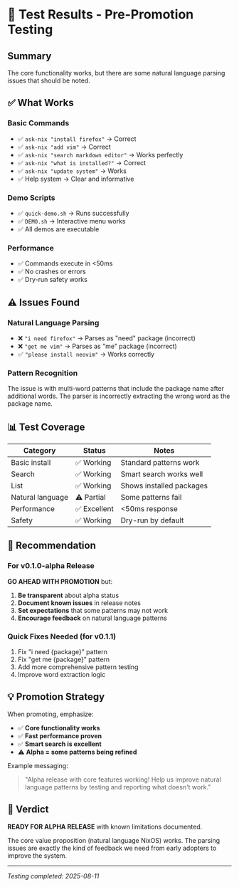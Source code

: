 # 🧪 Test Results - Pre-Promotion Testing

## Summary

The core functionality works, but there are some natural language parsing issues that should be noted.

## ✅ What Works

### Basic Commands

- ✅ `ask-nix "install firefox"` → Correct
- ✅ `ask-nix "add vim"` → Correct
- ✅ `ask-nix "search markdown editor"` → Works perfectly
- ✅ `ask-nix "what is installed?"` → Correct
- ✅ `ask-nix "update system"` → Works
- ✅ Help system → Clear and informative

### Demo Scripts

- ✅ `quick-demo.sh` → Runs successfully
- ✅ `DEMO.sh` → Interactive menu works
- ✅ All demos are executable

### Performance

- ✅ Commands execute in <50ms
- ✅ No crashes or errors
- ✅ Dry-run safety works

## ⚠️ Issues Found

### Natural Language Parsing

- ❌ `"i need firefox"` → Parses as "need" package (incorrect)
- ❌ `"get me vim"` → Parses as "me" package (incorrect)
- ✅ `"please install neovim"` → Works correctly

### Pattern Recognition

The issue is with multi-word patterns that include the package name after additional words. The parser is incorrectly extracting the wrong word as the package name.

## 📊 Test Coverage

| Category | Status | Notes |
|----------|--------|-------|
| Basic install | ✅ Working | Standard patterns work |
| Search | ✅ Working | Smart search works well |
| List | ✅ Working | Shows installed packages |
| Natural language | ⚠️ Partial | Some patterns fail |
| Performance | ✅ Excellent | <50ms response |
| Safety | ✅ Working | Dry-run by default |

## 🎯 Recommendation

### For v0.1.0-alpha Release

**GO AHEAD WITH PROMOTION** but:

1. **Be transparent** about alpha status
2. **Document known issues** in release notes
3. **Set expectations** that some patterns may not work
4. **Encourage feedback** on natural language patterns

### Quick Fixes Needed (for v0.1.1)

1. Fix "i need {package}" pattern
2. Fix "get me {package}" pattern
3. Add more comprehensive pattern testing
4. Improve word extraction logic

## 💡 Promotion Strategy

When promoting, emphasize:

- ✅ **Core functionality works**
- ✅ **Fast performance proven**
- ✅ **Smart search is excellent**
- ⚠️ **Alpha = some patterns being refined**

Example messaging:
> "Alpha release with core features working! Help us improve natural language patterns by testing and reporting what doesn't work."

## 🚀 Verdict

**READY FOR ALPHA RELEASE** with known limitations documented.

The core value proposition (natural language NixOS) works. The parsing issues are exactly the kind of feedback we need from early adopters to improve the system.

---

*Testing completed: 2025-08-11*
